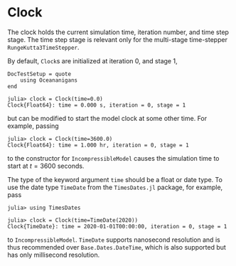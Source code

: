 # Clock

The clock holds the current simulation time, iteration number, and time step stage.
The time step stage is relevant only for the multi-stage time-stepper `RungeKutta3TimeStepper`.

By default, `Clock`s are initialized at iteration 0, and stage 1,

```@meta
DocTestSetup = quote
    using Oceananigans
end
```

```jldoctest
julia> clock = Clock(time=0.0)
Clock{Float64}: time = 0.000 s, iteration = 0, stage = 1
```

but can be modified to start the model clock at some other time.
For example, passing

```jldoctest
julia> clock = Clock(time=3600.0)
Clock{Float64}: time = 1.000 hr, iteration = 0, stage = 1
```

to the constructor for `IncompressibleModel` causes the simulation
time to start at $t = 3600$ seconds.

The type of the keyword argument `time` should be a float or date type.
To use the date type `TimeDate` from the `TimesDates.jl` package,
for example, pass

```jldoctest
julia> using TimesDates

julia> clock = Clock(time=TimeDate(2020))
Clock{TimeDate}: time = 2020-01-01T00:00:00, iteration = 0, stage = 1
```

to `IncompressibleModel`.
`TimeDate` supports nanosecond resolution and is thus recommended over `Base.Dates.DateTime`,
which is also supported but has only millisecond resolution.
